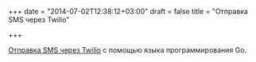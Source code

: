 +++
date = "2014-07-02T12:38:12+03:00"
draft = false
title = "Отправка SMS через Twilio"

+++

<p><a href="https://www.twilio.com/blog/2014/06/sending-sms-from-your-go-app.html">Отправка SMS через Twilio</a> с помощью языка программирования Go.</p>

